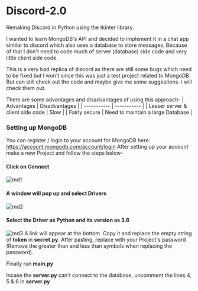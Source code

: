 # Discord-2.0
Remaking Discord in Python using the tkinter library.  

I wanted to learn MongoDB's API and decided to implement it in a chat app similar to discord which also uses a database to store messages.
Because of that I don't need to code much of server (database) side code and very little client side code.

This is a very bad replica of discord as there are still some bugs which need to be fixed but I won't since this was just a test project related to MongoDB. But can still check out the code and maybe give me some suggestions. I will check them out.

There are some advantages and disadvantages of using this approach-
| Advantages                            | Disadvantages                     |
| -----------                           |   -----------                     |
| Lesser server & client side code      |       Slow                        |
| Fairly secure                         | Need to maintain a large Database |

### Setting up MongoDB
You can register / login to your account for MongoDB here: https://account.mongodb.com/account/login
After setting up your account make a new Project and follow the steps below-

#### Click on Connect
![md1](https://github.com/Krishpy-Chips/Discord-2.0/assets/101330162/317b579c-4f47-4ce1-9f56-89414abe29ad)

#### A window will pop up and select Drivers
![md2](https://github.com/Krishpy-Chips/Discord-2.0/assets/101330162/77eafad9-0793-43f7-b4a5-18b4fe81853c)

#### Select the Driver as Python and its version as 3.6
![md3](https://github.com/Krishpy-Chips/Discord-2.0/assets/101330162/741433c1-f845-430f-b8fa-7575dae34996)
A link will appear at the bottom. Copy it and replace the empty string of **token** in **secret.py**.
After pasting, replace **<password>** with your Project's password (Remove the greater than and less than symbols when replacing the password).

Finally run **main.py**

Incase the **server.py** can't connect to the database, uncomment the lines 4, 5 & 6 in **server.py**
